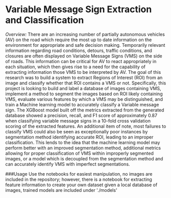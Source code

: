 # Variable Message Sign Extraction and Classification

_Overview:_
There are an increasing number of partially autonomous vehicles (AV) on the road which require the most up to date information on the environment for appropriate and safe decision making.
Temporarily relevant information regarding road conditions, detours, traffic conditions, and closures are
often displayed on Variable Message Signs (VMS) on the side of roads. This information can be critical
for AV to react appropriately in each situation, which then gives rise to a need for the capability of
extracting information those VMS to be interpreted by AV. The goal of this research was to build a
system to extract Regions of Interest (ROI) from an image and classify whether that ROI contains a VMS
or not. Specifically, this project is looking to build and label a database of images containing VMS,
implement a method to segment the images based on ROI likely containing VMS, evaluate various
features by which a VMS may be distinguished, and train a Machine learning model to accurately classify
a Variable message sign. The XGBoost model built off the metrics extracted from the generated
database showed a precision, recall, and F1 score of approximately 0.87 when classifying variable
message signs in a 10-fold cross validation scoring of the extracted features. An additional item of note,
most failures to classify VMS could also be seen as exceptionally poor instances by segmentation
method identifying accurate ROI, leading to an improper classification. This lends to the idea that the
machine learning model may perform better with an improved segmentation method, additional
metrics allowing for proper classification of VMS within improperly segmented images, or a model which
is decoupled from the segmentation method and can accurately identify VMS with imperfect
segmentations.

###Usage
Use the notebooks for easiest manipulation, no images are included in the repository; however, there is a 
notebook for extracting feature information to create your own dataset given a local database of images, 
trained models are included under './models' 
